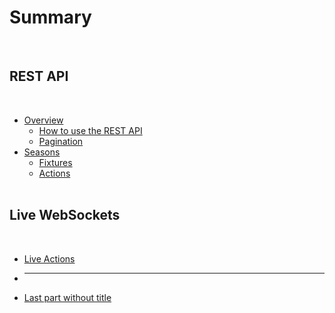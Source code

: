# Summary​
​
## REST API
​
* [Overview](page1/README.md)    
    * [How to use the REST API](page1/page1-1.md)    
    * [Pagination](part1/page1-2.md)
​
* [Seasons](page2/README.md)    
    * [Fixtures](page2/page2-1.md)    
    * [Actions](part2/page2-2.md)    
​
## Live WebSockets
​
* [Live Actions](another-page.md)

* ----

* [Last part without title](part3/title.md)
